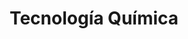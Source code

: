---
title: "Tecnología Química"
description: "Procesos químicos industriales desde una perspectiva global"
icon: 🧪
course: Máster en Ingeniería Industrial
semester: "M1"
year: "21-22"
ects: 6
link: "https://github.com/lewinkoon/aoc-2021"
resources:
- src: lec1.pdf
  title: Industria química
  params:
    description: Servicios auxiliares, equipos de proceso y seguridad industrial.
- src: lec2.pdf
  title: Reactores químicos
  params:
    description: Reactores homogéneos y heterogéneos.
- src: lec3.pdf
  title: Operaciones de separación
  params:
    description: Operaciones unitarias, difusionales y por cantidad de movimiento.
- src: '**.pdf'
  name: pdf-file-:counter
---